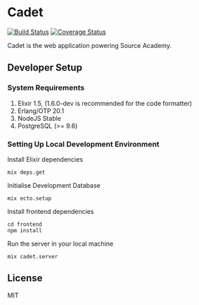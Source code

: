 # Cadet

[![Build Status](https://travis-ci.org/source-academy/cadet.svg?branch=master)](https://travis-ci.org/source-academy/cadet)
[![Coverage Status](https://coveralls.io/repos/github/source-academy/cadet/badge.svg?branch=master)](https://coveralls.io/github/source-academy/cadet?branch=master)

Cadet is the web application powering Source Academy.

## Developer Setup

### System Requirements

1. Elixir 1.5, (1.6.0-dev is recommended for the code formatter)
1. Erlang/OTP 20.1
1. NodeJS Stable
1. PostgreSQL (>= 9.6)

### Setting Up Local Development Environment

Install Elixir dependencies

    mix deps.get

Initialise Development Database

    mix ecto.setup

Install frontend dependencies

    cd frontend
    npm install

Run the server in your local machine

    mix cadet.server

## License

MIT
